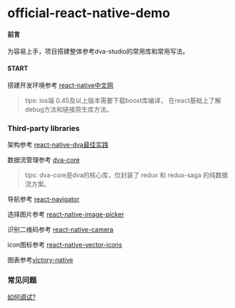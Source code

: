 # official-react-native-demo


#### 前言
为容易上手，项目搭建整体参考dva-studio的常用库和常用写法。

#### START

搭建开发环境参考 [react-native中文网](https://reactnative.cn/docs/0.49/getting-started.html)

> tips: ios端 0.45及以上版本需要下载boost库编译，
> 在react基础上了解debug方法和链接原生库方法。


### Third-party libraries
架构参考 [react-native-dva最佳实践](https://github.com/nihgwu/react-native-dva-starter)

数据流管理参考 [dva-core](https://github.com/sorrycc/blog/issues/48)
> tips: dva-core是dva的核心库，仅封装了 redux 和 redux-saga 的纯数据流方案。

导航参考 [react-navigator](https://reactnavigation.org/)

选择图片参考 [react-native-image-picker](https://github.com/react-community/react-native-image-picker)

识别二维码参考 [react-native-camera](https://github.com/lwansbrough/react-native-camera)

 icon图标参考 [react-native-vector-icons](https://github.com/oblador/react-native-vector-icons)

 图表参考[victory-native](https://formidable.com/open-source/victory/docs/native/)


### 常见问题


[如何调试?](https://github.com/crazycodeboy/RNStudyNotes/blob/master/React%20Native%E8%B0%83%E8%AF%95%E6%8A%80%E5%B7%A7%E4%B8%8E%E5%BF%83%E5%BE%97/React%20Native%E8%B0%83%E8%AF%95%E6%8A%80%E5%B7%A7%E4%B8%8E%E5%BF%83%E5%BE%97.md)
